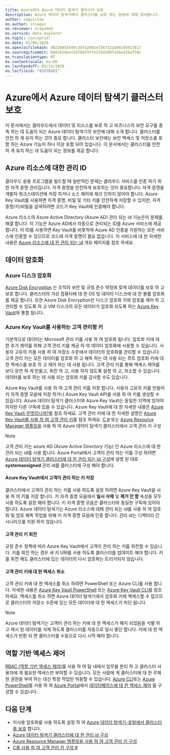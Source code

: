 ```yaml
---
title: Azure에서 Azure 데이터 탐색기 클러스터 보호
description: Azure 데이터 탐색기에서 클러스터를 보호 하는 방법에 대해 알아봅니다.
author: saguiitay
ms.author: itsagui
ms.reviewer: orspodek
ms.service: data-explorer
ms.topic: conceptual
ms.date: 01/06/2020
ms.openlocfilehash: d8220055549c3bfa2892e7267521b08c0591f817
ms.sourcegitcommit: bb8c61dea193fbbf9ffe37dd200fa36e428aff8c
ms.translationtype: MT
ms.contentlocale: ko-KR
ms.lasthandoff: 05/13/2020
ms.locfileid: "83370261"
---
```

# <a name="secure-azure-data-explorer-clusters-in-azure"></a>Azure에서 Azure 데이터 탐색기 클러스터 보호

이 문서에서는 클라우드에서 데이터 및 리소스를 보호 하 고 비즈니스의 보안 요구를 충족 하는 데 도움이 되는 Azure 데이터 탐색기의 보안에 대해 소개 합니다. 클러스터를 안전 하 게 유지 하는 것이 중요 합니다. 클러스터 보안에는 보안 액세스 및 저장소를 포함 하는 Azure 기능이 하나 이상 포함 되어 있습니다. 이 문서에서는 클러스터를 안전 하 게 유지 하는 데 도움이 되는 정보를 제공 합니다.

## <a name="managed-identities-for-azure-resources"></a>Azure 리소스에 대한 관리 ID

클라우드 응용 프로그램을 빌드할 때 일반적인 문제는 클라우드 서비스를 인증 하기 위한 자격 증명 관리입니다. 자격 증명을 안전하게 보호하는 것이 중요합니다. 자격 증명을 개발자 워크스테이션에 저장 하거나 소스 제어에 체크 인하지 않아야 합니다. Azure Key Vault를 사용하면 자격 증명, 비밀 및 기타 키를 안전하게 저장할 수 있지만, 자격 증명/키/비밀을 검색하려면 코드가 Key Vault에 인증해야 합니다.

Azure 리소스의 Azure Active Directory (Azure AD) 관리 되는 id 기능은이 문제를 해결 합니다. 이 기능은 Azure AD에서 자동으로 관리되는 ID를 Azure 서비스에 제공합니다. 이 ID를 사용하면 Key Vault를 비롯하여 Azure AD 인증을 지원하는 모든 서비스에 인증할 수 있으므로 코드에 자격 증명이 필요 없습니다. 이 서비스에 대 한 자세한 내용은 [Azure 리소스에 대 한 관리 되는 id](/azure/active-directory/managed-identities-azure-resources/overview) 개요 페이지를 참조 하세요.

## <a name="data-encryption"></a>데이터 암호화

### <a name="azure-disk-encryption"></a>Azure 디스크 암호화

[Azure Disk Encryption](/azure/security/azure-security-disk-encryption-overview) 는 조직의 보안 및 규정 준수 약정에 맞게 데이터를 보호 하 고 보호 합니다. 클러스터의 가상 컴퓨터에 대 한 OS 및 데이터 디스크에 대 한 볼륨 암호화를 제공 합니다. 또한 Azure Disk Encryption은 디스크 암호화 키와 암호를 제어 하 고 관리할 수 있도록 하 고 VM 디스크의 모든 데이터가 암호화 되도록 하는 [Azure Key Vault](/azure/key-vault/)와 통합 됩니다. 

### <a name="customer-managed-keys-with-azure-key-vault"></a>Azure Key Vault를 사용하는 고객 관리형 키

기본적으로 데이터는 Microsoft 관리 키를 사용 하 여 암호화 됩니다. 암호화 키에 대 한 추가 제어를 위해 고객 관리 키를 제공 하 여 데이터 암호화에 사용할 수 있습니다. 사용자 고유의 키를 사용 하 여 저장소 수준에서 데이터의 암호화를 관리할 수 있습니다. 고객 관리 키는 모든 데이터를 암호화 하 고 해독 하는 데 사용 되는 루트 암호화 키에 대 한 액세스를 보호 하 고 제어 하는 데 사용 됩니다. 고객 관리 키를 통해 액세스 제어를 보다 유연 하 게 만들고, 회전 하 고, 사용 하지 않도록 설정 하 고, 취소할 수 있습니다. 데이터를 보호 하는 데 사용 되는 암호화 키를 감사할 수도 있습니다.

Azure Key Vault를 사용 하 여 고객 관리 키를 저장 합니다. 사용자 고유의 키를 만들어 키 자격 증명 모음에 저장 하거나 Azure Key Vault API를 사용 하 여 키를 생성할 수 있습니다. Azure 데이터 탐색기 클러스터와 Azure Key Vault는 동일한 지역에 있어야 하지만 다른 구독에 있을 수 있습니다. Azure Key Vault에 대 한 자세한 내용은 [Azure Key Vault 무엇입니까?](/azure/key-vault/key-vault-overview)를 참조 하세요. 고객 관리 키에 대 한 자세한 설명은 [Azure Key Vault를 사용 하 여 고객 관리 키](/azure/storage/common/storage-service-encryption)를 참조 하세요. [C #](customer-managed-keys-csharp.md) 또는 [Azure Resource Manager 템플릿을](customer-managed-keys-resource-manager.md) 사용 하 여 Azure 데이터 탐색기 클러스터에서 고객 관리 키 구성

> [!Note]
> 고객 관리 키는 azure AD (Azure Active Directory 기능) 인 Azure 리소스에 대 한 관리 되는 id를 사용 합니다. Azure Portal에서 고객이 관리 하는 키를 구성 하려면 [Azure 데이터 탐색기 클러스터에 대 한 관리 되는 Id 구성](managed-identities.md)에 설명 된 대로 **systemassigned** 관리 id를 클러스터에 구성 해야 합니다.

#### <a name="store-customer-managed-keys-in-azure-key-vault"></a>Azure Key Vault에서 고객이 관리 하는 키 저장

클러스터에서 고객이 관리 하는 키를 사용 하도록 설정 하려면 Azure Key Vault을 사용 하 여 키를 저장 합니다. 키 자격 증명 모음에서 **일시 삭제** 및 **제거 안 함** 속성을 모두 사용 하도록 설정 해야 합니다. 키 자격 증명 모음은 클러스터와 동일한 구독에 있어야 합니다. Azure 데이터 탐색기는 Azure 리소스에 대해 관리 되는 id를 사용 하 여 암호화 및 암호 해독 작업을 위해 키 자격 증명 모음에 인증 합니다. 관리 id는 디렉터리 간 시나리오를 지원 하지 않습니다.

#### <a name="rotate-customer-managed-keys"></a>고객 관리 키 회전

규정 준수 정책에 따라 Azure Key Vault에서 고객이 관리 하는 키를 회전할 수 있습니다. 키를 회전 하는 경우 새 키 URI를 사용 하도록 클러스터를 업데이트 해야 합니다. 키를 회전 해도 클러스터에 있는 데이터의 다시 암호화는 트리거되지 않습니다. 

#### <a name="revoke-access-to-customer-managed-keys"></a>고객 관리 키에 대 한 액세스 취소

고객 관리 키에 대 한 액세스를 취소 하려면 PowerShell 또는 Azure CLI를 사용 합니다. 자세한 내용은 [Azure Key Vault PowerShell](/powershell/module/az.keyvault/) 또는 [Azure Key Vault CLI](/cli/azure/keyvault)를 참조 하세요. 액세스를 취소 하면 Azure 데이터 탐색기에서 암호화 키에 액세스할 수 없으므로 클러스터의 저장소 수준에 있는 모든 데이터에 대 한 액세스가 차단 됩니다.

> [!Note]
> Azure 데이터 탐색기는 고객이 관리 하는 키에 대 한 액세스가 해지 되었음을 식별 하 고 캐시 된 데이터를 삭제 하도록 클러스터를 자동으로 일시 중단 합니다. 키에 대 한 액세스가 반환 되 면 클러스터를 수동으로 다시 시작 해야 합니다.

## <a name="role-based-access-control"></a>역할 기반 액세스 제어

[RBAC (역할 기반 액세스 제어)](/azure/role-based-access-control/overview)를 사용 하 여 팀 내에서 업무를 분리 하 고 클러스터 사용자에 게 필요한 액세스만 부여할 수 있습니다. 모든 사람에 게 클러스터에 대 한 무제한 권한을 부여 하는 대신 특정 작업만 허용할 수 있습니다. [Azure CLI](/azure/role-based-access-control/role-assignments-cli)또는 [Azure PowerShell](/azure/role-based-access-control/role-assignments-powershell)를 사용 하 여 [Azure Portal](/azure/role-based-access-control/role-assignments-portal)에서 [데이터베이스에 대 한 액세스 제어](manage-database-permissions.md) 를 구성할 수 있습니다.

## <a name="next-steps"></a>다음 단계

* 미사용 암호화를 사용 하도록 설정 하 여 [Azure 데이터 탐색기-포털에서 클러스터를 보호](manage-cluster-security.md) 합니다.
* [Azure 데이터 탐색기 클러스터에 대 한 관리 id 구성](managed-identities.md)
* [Azure Resource Manager 템플릿을 사용 하 여 고객 관리 키 구성](customer-managed-keys-resource-manager.md)
* [C를 사용 하 여 고객 관리 키 구성 #](customer-managed-keys-csharp.md)

